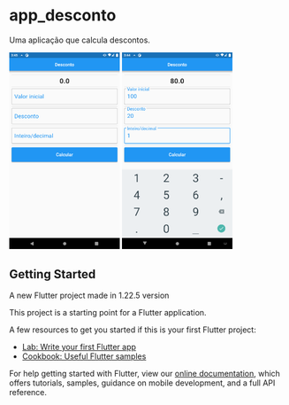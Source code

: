 # app_desconto

Uma aplicação que calcula descontos.

<p float="left">
  <img src="screenshot/Screenshot_1633405559.png" width="200">
  <img src="screenshot/Screenshot_1633405486.png" width="200">
</p>

## Getting Started

A new Flutter project made in 1.22.5 version

This project is a starting point for a Flutter application.

A few resources to get you started if this is your first Flutter project:

- [Lab: Write your first Flutter app](https://flutter.dev/docs/get-started/codelab)
- [Cookbook: Useful Flutter samples](https://flutter.dev/docs/cookbook)

For help getting started with Flutter, view our
[online documentation](https://flutter.dev/docs), which offers tutorials,
samples, guidance on mobile development, and a full API reference.
